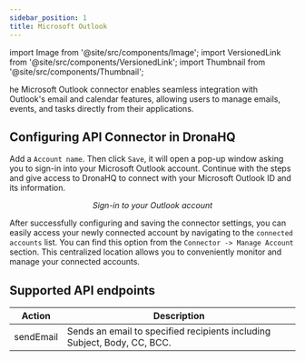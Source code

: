 ```yaml
---
sidebar_position: 1
title: Microsoft Outlook
---
```

import Image from '@site/src/components/Image';
import VersionedLink from '@site/src/components/VersionedLink';
import Thumbnail from '@site/src/components/Thumbnail';


he Microsoft Outlook connector enables seamless integration with Outlook's email and calendar features, allowing users to manage emails, events, and tasks directly from their applications.

## Configuring API Connector in DronaHQ

Add a `Account name`. Then click `Save`, it will open a pop-up window asking you to sign-in into your Microsoft Outlook account. Continue with the steps and give access to DronaHQ to connect with your Microsoft Outlook ID and its information.

<figure>
  <Thumbnail src="/img/reference/connectors/outlook/signin.png" alt="Sign-in to your Outlook account" />
  <figcaption align = "center"><i>Sign-in to your Outlook account</i></figcaption>
</figure>

After successfully configuring and saving the connector settings, you can easily access your newly connected account by navigating to the `connected accounts` list. You can find this option from the `Connector -> Manage Account` section. This centralized location allows you to conveniently monitor and manage your connected accounts.

## Supported API endpoints

| Action          | Description                                                                                              |
|-----------------|----------------------------------------------------------------------------------------------------------|
| sendEmail | Sends an email to specified recipients including Subject, Body, CC, BCC.|


